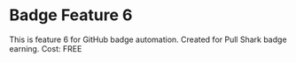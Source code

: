 # Badge Feature 6 
This is feature 6 for GitHub badge automation. 
Created for Pull Shark badge earning. 
Cost: FREE 
